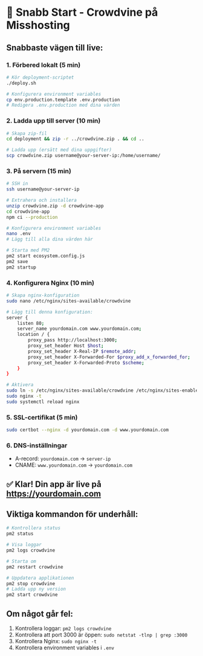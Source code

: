 # 🚀 Snabb Start - Crowdvine på Misshosting

## Snabbaste vägen till live:

### 1. Förbered lokalt (5 min)
```bash
# Kör deployment-scriptet
./deploy.sh

# Konfigurera environment variables
cp env.production.template .env.production
# Redigera .env.production med dina värden
```

### 2. Ladda upp till server (10 min)
```bash
# Skapa zip-fil
cd deployment && zip -r ../crowdvine.zip . && cd ..

# Ladda upp (ersätt med dina uppgifter)
scp crowdvine.zip username@your-server-ip:/home/username/
```

### 3. På servern (15 min)
```bash
# SSH in
ssh username@your-server-ip

# Extrahera och installera
unzip crowdvine.zip -d crowdvine-app
cd crowdvine-app
npm ci --production

# Konfigurera environment variables
nano .env
# Lägg till alla dina värden här

# Starta med PM2
pm2 start ecosystem.config.js
pm2 save
pm2 startup
```

### 4. Konfigurera Nginx (10 min)
```bash
# Skapa nginx-konfiguration
sudo nano /etc/nginx/sites-available/crowdvine

# Lägg till denna konfiguration:
server {
    listen 80;
    server_name yourdomain.com www.yourdomain.com;
    location / {
        proxy_pass http://localhost:3000;
        proxy_set_header Host $host;
        proxy_set_header X-Real-IP $remote_addr;
        proxy_set_header X-Forwarded-For $proxy_add_x_forwarded_for;
        proxy_set_header X-Forwarded-Proto $scheme;
    }
}

# Aktivera
sudo ln -s /etc/nginx/sites-available/crowdvine /etc/nginx/sites-enabled/
sudo nginx -t
sudo systemctl reload nginx
```

### 5. SSL-certifikat (5 min)
```bash
sudo certbot --nginx -d yourdomain.com -d www.yourdomain.com
```

### 6. DNS-inställningar
- A-record: `yourdomain.com` → `server-ip`
- CNAME: `www.yourdomain.com` → `yourdomain.com`

## ✅ Klar! Din app är live på https://yourdomain.com

## Viktiga kommandon för underhåll:
```bash
# Kontrollera status
pm2 status

# Visa loggar
pm2 logs crowdvine

# Starta om
pm2 restart crowdvine

# Uppdatera applikationen
pm2 stop crowdvine
# Ladda upp ny version
pm2 start crowdvine
```

## Om något går fel:
1. Kontrollera loggar: `pm2 logs crowdvine`
2. Kontrollera att port 3000 är öppen: `sudo netstat -tlnp | grep :3000`
3. Kontrollera Nginx: `sudo nginx -t`
4. Kontrollera environment variables i `.env`

